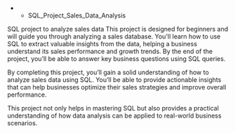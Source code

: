 * * SQL_Project_Sales_Data_Analysis

SQL project to analyze sales data
This project is designed for beginners and will guide you through analyzing a sales database. You'll learn how to use SQL to extract valuable insights from the data, helping a business understand its sales performance and growth trends. By the end of the project, you’ll be able to answer key business questions using SQL queries.

By completing this project, you’ll gain a solid understanding of how to analyze sales data using SQL. You’ll be able to provide actionable insights that can help businesses optimize their sales strategies and improve overall performance.

This project not only helps in mastering SQL but also provides a practical understanding of how data analysis can be applied to real-world business scenarios.

